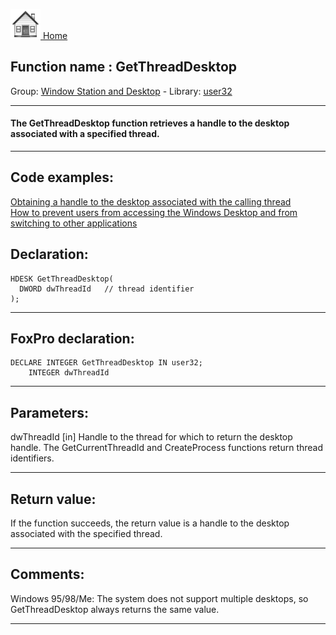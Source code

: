 [<img src="../../images/home.png"> Home ](https://github.com/VFPX/Win32API)  

## Function name : GetThreadDesktop
Group: [Window Station and Desktop](../../functions_group.md#Window_Station_and_Desktop)  -  Library: [user32](../../libraries.md#user32)  
***  


#### The GetThreadDesktop function retrieves a handle to the desktop associated with a specified thread.
***  


## Code examples:
[Obtaining a handle to the desktop associated with the calling thread](../../samples/sample_239.md)  
[How to prevent users from accessing the Windows Desktop and from switching to other applications](../../samples/sample_492.md)  

## Declaration:
```foxpro  
HDESK GetThreadDesktop(
  DWORD dwThreadId   // thread identifier
);  
```  
***  


## FoxPro declaration:
```foxpro  
DECLARE INTEGER GetThreadDesktop IN user32;
	INTEGER dwThreadId  
```  
***  


## Parameters:
dwThreadId 
[in] Handle to the thread for which to return the desktop handle. The GetCurrentThreadId and CreateProcess functions return thread identifiers.   
***  


## Return value:
If the function succeeds, the return value is a handle to the desktop associated with the specified thread.   
***  


## Comments:
Windows 95/98/Me: The system does not support multiple desktops, so GetThreadDesktop always returns the same value.  
  
***  

